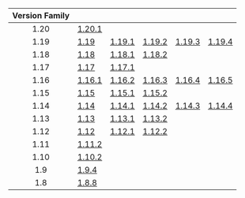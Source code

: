 | Version Family | | | | | |
|:---:|---|---|---|---|---|
| 1.20 | [1.20.1](https://github.com/BaldGang/spigot-build/releases/download/20231001/spigot-1.20.1.jar) | | | | |
| 1.19 | [1.19](https://github.com/BaldGang/spigot-build/releases/download/20231001/spigot-1.19.jar) | [1.19.1](https://github.com/BaldGang/spigot-build/releases/download/20231001/spigot-1.19.1.jar) | [1.19.2](https://github.com/BaldGang/spigot-build/releases/download/20231001/spigot-1.19.2.jar) | [1.19.3](https://github.com/BaldGang/spigot-build/releases/download/20231001/spigot-1.19.3.jar) | [1.19.4](https://github.com/BaldGang/spigot-build/releases/download/20231001/spigot-1.19.4.jar) |
| 1.18 | [1.18](https://github.com/BaldGang/spigot-build/releases/download/20231001/spigot-1.18.jar) | [1.18.1](https://github.com/BaldGang/spigot-build/releases/download/20231001/spigot-1.18.1.jar) | [1.18.2](https://github.com/BaldGang/spigot-build/releases/download/20231001/spigot-1.18.2.jar) | | |
| 1.17 | [1.17](https://github.com/BaldGang/spigot-build/releases/download/20231001/spigot-1.17.jar) | [1.17.1](https://github.com/BaldGang/spigot-build/releases/download/20231001/spigot-1.17.1.jar) | | | |
| 1.16 | [1.16.1](https://github.com/BaldGang/spigot-build/releases/download/20231001/spigot-1.16.1.jar) | [1.16.2](https://github.com/BaldGang/spigot-build/releases/download/20231001/spigot-1.16.2.jar) | [1.16.3](https://github.com/BaldGang/spigot-build/releases/download/20231001/spigot-1.16.3.jar) | [1.16.4](https://github.com/BaldGang/spigot-build/releases/download/20231001/spigot-1.16.4.jar) | [1.16.5](https://github.com/BaldGang/spigot-build/releases/download/20231001/spigot-1.16.5.jar) |
| 1.15 | [1.15](https://github.com/BaldGang/spigot-build/releases/download/20231001/spigot-1.15.jar) | [1.15.1](https://github.com/BaldGang/spigot-build/releases/download/20231001/spigot-1.15.1.jar) | [1.15.2](https://github.com/BaldGang/spigot-build/releases/download/20231001/spigot-1.15.2.jar) | | |
| 1.14 | [1.14](https://github.com/BaldGang/spigot-build/releases/download/20231001/spigot-1.14.jar) | [1.14.1](https://github.com/BaldGang/spigot-build/releases/download/20231001/spigot-1.14.1.jar) | [1.14.2](https://github.com/BaldGang/spigot-build/releases/download/20231001/spigot-1.14.2.jar) | [1.14.3](https://github.com/BaldGang/spigot-build/releases/download/20231001/spigot-1.14.3.jar) | [1.14.4](https://github.com/BaldGang/spigot-build/releases/download/20231001/spigot-1.14.4.jar) |
| 1.13 | [1.13](https://github.com/BaldGang/spigot-build/releases/download/20231001/spigot-1.13.jar) | [1.13.1](https://github.com/BaldGang/spigot-build/releases/download/20231001/spigot-1.13.1.jar) | [1.13.2](https://github.com/BaldGang/spigot-build/releases/download/20231001/spigot-1.13.2.jar) | | |
| 1.12 | [1.12](https://github.com/BaldGang/spigot-build/releases/download/20231001/spigot-1.12.jar) | [1.12.1](https://github.com/BaldGang/spigot-build/releases/download/20231001/spigot-1.12.1.jar) | [1.12.2](https://github.com/BaldGang/spigot-build/releases/download/20231001/spigot-1.12.2.jar) | | |
| 1.11 | [1.11.2](https://github.com/BaldGang/spigot-build/releases/download/20231001/spigot-1.11.2.jar) | | | | |
| 1.10 | [1.10.2](https://github.com/BaldGang/spigot-build/releases/download/20231001/spigot-1.10.2.jar) | | | | |
| 1.9 | [1.9.4](https://github.com/BaldGang/spigot-build/releases/download/20231001/spigot-1.9.4.jar) | | | | |
| 1.8 | [1.8.8](https://github.com/BaldGang/spigot-build/releases/download/20231001/spigot-1.8.8.jar) | | | | |

